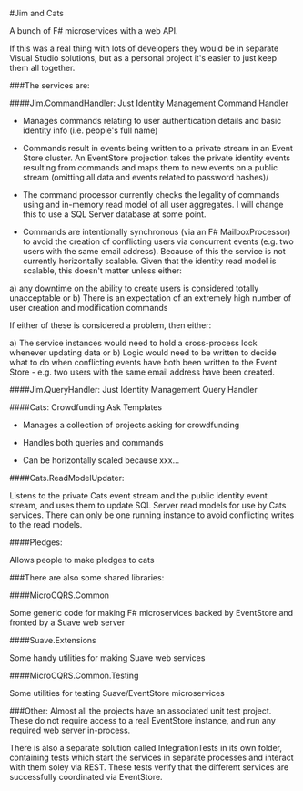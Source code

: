 #Jim and Cats

A bunch of F# microservices with a web API.

If this was a real thing with lots of developers they would be in separate Visual Studio solutions, but as a personal project it's easier to just keep them all together.

###The services are:

####Jim.CommandHandler: Just Identity Management Command Handler

* Manages commands relating to user authentication details and basic identity info (i.e. people's full name)

* Commands result in events being written to a private stream in an Event Store cluster. An EventStore projection takes the private identity events resulting from commands and maps them to new events on a public stream (omitting all data and events related to password hashes)/

* The command processor currently checks the legality of commands using and in-memory read model of all user aggregates. I will change this to use a SQL Server database at some point.

* Commands are intentionally synchronous (via an F# MailboxProcessor) to avoid the creation of conflicting users via concurrent events (e.g. two users with the same email address). Because of this the service is not currently horizontally scalable. Given that the identity read model is scalable, this doesn't matter unless either:

a) any downtime on the ability to create users is considered totally unacceptable
or
b) There is an expectation of an extremely high number of user creation and modification commands

If either of these is considered a problem, then either:

a) The service instances would need to hold a cross-process lock whenever updating data
or
b) Logic would need to be written to decide what to do when conflicting events have both been written to the Event Store - e.g. two users with the same email address have been created.

####Jim.QueryHandler: Just Identity Management Query Handler

####Cats: Crowdfunding Ask Templates

* Manages a collection of projects asking for crowdfunding

* Handles both queries and commands

* Can be horizontally scaled because xxx...

####Cats.ReadModelUpdater:

Listens to the private Cats event stream and the public identity event stream, and uses them to update SQL Server read models for use by Cats services. There can only be one running instance to avoid conflicting writes to the read models.

####Pledges:

Allows people to make pledges to cats

###There are also some shared libraries:

####MicroCQRS.Common

Some generic code for making F# microservices backed by EventStore and fronted by a Suave web server

####Suave.Extensions

Some handy utilities for making Suave web services

####MicroCQRS.Common.Testing

Some utilities for testing Suave/EventStore microservices

###Other:
Almost all the projects have an associated unit test project. These do not require access to a real EventStore instance, and run any required web server in-process.

There is also a separate solution called IntegrationTests in its own folder, containing tests which start the services in separate processes and interact with them soley via REST. These tests verify that the different services are successfully coordinated via EventStore.
